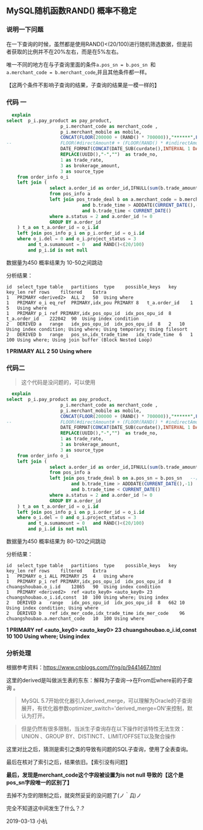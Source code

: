 ##  MySQL随机函数RAND() 概率不稳定

### 说明一下问题

在一下查询的时候，虽然都是使用RAND()<(20/100)进行随机筛选数据，但是前者获取的比例并不在20%左右，而是在5%左右。

唯一不同的地方在与子查询里面的条件`a.pos_sn = b.pos_sn `和 `a.merchant_code = b.merchant_code`,并且其他条件都一样。

【这两个条件不影响子查询的结果，子查询的结果是一模一样的】

### 代码 一

```sql
  explain 
select  p_i.pay_product as pay_product,
    				p_i.merchant_code as merchant_code ,
    				p_i.merchant_mobile as mobile,
    				CONCAT(FLOOR(200000 + (RAND() * 700000)),"******",FLOOR(1000 + (RAND() * 9000)) ) as trade_card_no,
--     				FLOOR(#directAmount# + (FLOOR(RAND() * #indirectAmount#)*100)) as trade_amount,
    				DATE_FORMAT(CONCAT(DATE_SUB(curdate(),INTERVAL 1 DAY),' ',LPAD(FLOOR(0 + (RAND() * 23)),2,0),':',LPAD(FLOOR(0 + (RAND() * 59)),2,0),':',LPAD(FLOOR(0 + (RAND() * 59)),2,0)),'%Y-%m-%d %T') as trade_time,
    				REPLACE(UUID(),"-","")  as trade_no,
    				1 as trade_rate,
    				3 as brokerage_amount,
    				3 as source_type
    from order_info o_i
    left join (
    			select a.order_id as order_id,IFNULL(sum(b.trade_amount),0) as sumamount
    			from pos_info a
    			left join pos_trade_deal b on a.merchant_code = b.merchant_code  --出问题的条件
        					and b.trade_time > ADDDATE(CURRENT_DATE(),-1) 
        					and b.trade_time < CURRENT_DATE()
    			where a.status = 2 and a.order_id != 0 
    			GROUP BY a.order_id
    ) t_a on t_a.order_id = o_i.id
    left join pos_info p_i on p_i.order_id = o_i.id 
    where o_i.del = 0 and o_i.project_status = 3 
    	and t_a.sumamount = 0   and RAND()<(20/100)
    	and p_i.id is not null
```

 数据量为450   概率结果为 10-50之间跳动

分析结果：

```
id	select_type	table	partitions	type	possible_keys	key	key_len	ref	rows	filtered	Extra
1	PRIMARY	<derived2>	ALL	2	50	Using where
1	PRIMARY	o_i	eq_ref	PRIMARY,idx_pou	PRIMARY	8	t_a.order_id	1	5	Using where
1	PRIMARY	p_i	ref	PRIMARY,idx_pos_opu_id	idx_pos_opu_id	8	t_a.order_id	222042	90	Using index condition
2	DERIVED	a	range	idx_pos_opu_id	idx_pos_opu_id	8	2	10	Using index condition; Using where; Using temporary; Using filesort
2	DERIVED	b	range	pos_sn,idx_trade_time	idx_trade_time	6	1	100	Using where; Using join buffer (Block Nested Loop)
```

**1	PRIMARY	<derived2>	ALL	2	50	Using where**

### 代码二

>  这个代码是没问题的，可以使用

```sql
  explain 
select  p_i.pay_product as pay_product,
    				p_i.merchant_code as merchant_code ,
    				p_i.merchant_mobile as mobile,
    				CONCAT(FLOOR(200000 + (RAND() * 700000)),"******",FLOOR(1000 + (RAND() * 9000)) ) as trade_card_no,
--     				FLOOR(#directAmount# + (FLOOR(RAND() * #indirectAmount#)*100)) as trade_amount,
    				DATE_FORMAT(CONCAT(DATE_SUB(curdate(),INTERVAL 1 DAY),' ',LPAD(FLOOR(0 + (RAND() * 23)),2,0),':',LPAD(FLOOR(0 + (RAND() * 59)),2,0),':',LPAD(FLOOR(0 + (RAND() * 59)),2,0)),'%Y-%m-%d %T') as trade_time,
    				REPLACE(UUID(),"-","")  as trade_no,
    				1 as trade_rate,
    				3 as brokerage_amount,
    				3 as source_type
    from order_info o_i
    left join (
    			select a.order_id as order_id,IFNULL(sum(b.trade_amount),0) as sumamount
    			from pos_info a
    			left join pos_trade_deal b on a.pos_sn = b.pos_sn   --出问题的条件
                        and b.trade_time > ADDDATE(CURRENT_DATE(),-1) 
                        and b.trade_time < CURRENT_DATE()
    			where a.status = 2 and a.order_id != 0 
    			GROUP BY a.order_id
    ) t_a on t_a.order_id = o_i.id
    left join pos_info p_i on p_i.order_id = o_i.id 
    where o_i.del = 0 and o_i.project_status = 3 
    	and t_a.sumamount = 0   and RAND()<(20/100)
    	and p_i.id is not null

```

 数据量为450   概率结果为 80-120之间跳动

分析结果：

```
id	select_type	table	partitions	type	possible_keys	key	key_len	ref	rows	filtered	Extra
1	PRIMARY	o_i	ALL	PRIMARY	25	4	Using where
1	PRIMARY	p_i	ref	PRIMARY,idx_pos_opu_id	idx_pos_opu_id	8	chuangshoubao.o_i.id	12865	90	Using index condition
1	PRIMARY	<derived2>	ref	<auto_key0>	<auto_key0>	23	chuangshoubao.o_i.id,const	10	100	Using where; Using index
2	DERIVED	a	range	idx_pos_opu_id	idx_pos_opu_id	8	662	10	Using index condition; Using where
2	DERIVED	b	ref	idx_mer_code,idx_trade_time	idx_mer_code	96	chuangshoubao.a.merchant_code	10	100	Using where
```

**1	PRIMARY	<derived2>	ref	<auto_key0>	<auto_key0>	23	chuangshoubao.o_i.id,const	10	100	Using where; Using index**

### 分析处理

根据参考资料：<https://www.cnblogs.com/lYng/p/9441467.html>

这里的derived是叫做派生表的东东：解释为子查询–>在From后where前的子查询 。

> MySQL 5.7开始优化器引入derived_merge，可以理解为Oracle的子查询展开，有优化器参数optimizer_switch='derived_merge=ON’来控制，默认为打开。

>  但是仍然有很多限制，当派生子查询存在以下操作时该特性无法生效：UNION 、GROUP BY、DISTINCT、LIMIT/OFFSET以及聚合操作



这里对比之后，猜测是索引之类的导致有问题的SQL子查询，使用了全表查询。

最后在核对了索引之后，结果依旧。【索引没有问题】

**最后，发现是merchant_code这个字段被设置为is not null 导致的【这个是pos_sn字段唯一的区别了】**

去掉不为空的限制之后，就突然妥妥的没问题了(ノ｀Д)ノ  

完全不知道这中间发生了什么？.?

2019-03-13 小杭